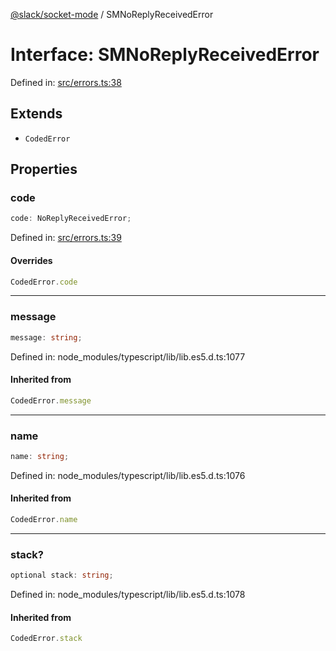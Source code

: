 [@slack/socket-mode](../index.md) / SMNoReplyReceivedError

# Interface: SMNoReplyReceivedError

Defined in: [src/errors.ts:38](https://github.com/slackapi/node-slack-sdk/blob/main/packages/socket-mode/src/errors.ts#L38)

## Extends

- `CodedError`

## Properties

### code

```ts
code: NoReplyReceivedError;
```

Defined in: [src/errors.ts:39](https://github.com/slackapi/node-slack-sdk/blob/main/packages/socket-mode/src/errors.ts#L39)

#### Overrides

```ts
CodedError.code
```

***

### message

```ts
message: string;
```

Defined in: node\_modules/typescript/lib/lib.es5.d.ts:1077

#### Inherited from

```ts
CodedError.message
```

***

### name

```ts
name: string;
```

Defined in: node\_modules/typescript/lib/lib.es5.d.ts:1076

#### Inherited from

```ts
CodedError.name
```

***

### stack?

```ts
optional stack: string;
```

Defined in: node\_modules/typescript/lib/lib.es5.d.ts:1078

#### Inherited from

```ts
CodedError.stack
```
